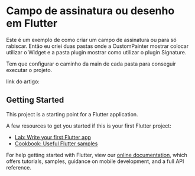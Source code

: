 # Campo de assinatura ou desenho em Flutter

Este é um exemplo de como criar um campo de assinatura ou para só rabiscar. Então eu criei duas
pastas onde a CustomPainter mostrar colocar utilizar o Widget e a pasta plugin mostrar como utilizar
o plugin Signature.

Tem que configurar o caminho da main de cada pasta para conseguir executar o projeto.

link do artigo: 

## Getting Started

This project is a starting point for a Flutter application.

A few resources to get you started if this is your first Flutter project:

- [Lab: Write your first Flutter app](https://flutter.dev/docs/get-started/codelab)
- [Cookbook: Useful Flutter samples](https://flutter.dev/docs/cookbook)

For help getting started with Flutter, view our
[online documentation](https://flutter.dev/docs), which offers tutorials,
samples, guidance on mobile development, and a full API reference.
